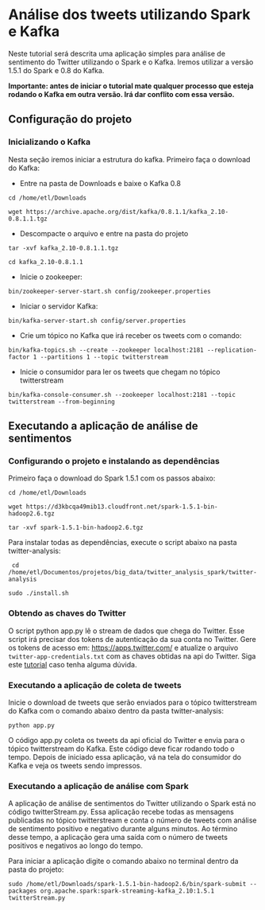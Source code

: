 # Análise dos tweets utilizando Spark e Kafka

Neste tutorial será descrita uma aplicação simples para análise de sentimento do Twitter utilizando o Spark e o Kafka. Iremos utilizar a versão 1.5.1 do Spark e 0.8 do Kafka.

**Importante: antes de iniciar o tutorial mate qualquer processo que esteja rodando o Kafka em outra versão. Irá dar conflito com essa versão.**

## Configuração do projeto

### Inicializando o Kafka

Nesta seção iremos iniciar a estrutura do kafka. Primeiro faça o download do Kafka:

- Entre na pasta de Downloads e baixe o Kafka 0.8

```cd /home/etl/Downloads```

```wget https://archive.apache.org/dist/kafka/0.8.1.1/kafka_2.10-0.8.1.1.tgz```


- Descompacte o arquivo e entre na pasta do projeto

```tar -xvf kafka_2.10-0.8.1.1.tgz```

```cd kafka_2.10-0.8.1.1```

- Inicie o zookeeper:

```bin/zookeeper-server-start.sh config/zookeeper.properties```

- Iniciar o servidor Kafka:

```bin/kafka-server-start.sh config/server.properties```

- Crie um tópico no Kafka que irá receber os tweets com o comando:

```bin/kafka-topics.sh --create --zookeeper localhost:2181 --replication-factor 1 --partitions 1 --topic twitterstream```

- Inicie o consumidor para ler os tweets que chegam no tópico twitterstream

```bin/kafka-console-consumer.sh --zookeeper localhost:2181 --topic twitterstream --from-beginning```

## Executando a aplicação de análise de sentimentos

### Configurando o projeto e instalando as dependências

Primeiro faça o download do Spark 1.5.1 com os passos abaixo:

```cd /home/etl/Downloads```

```wget https://d3kbcqa49mib13.cloudfront.net/spark-1.5.1-bin-hadoop2.6.tgz```

```tar -xvf spark-1.5.1-bin-hadoop2.6.tgz```

Para instalar todas as dependências, execute o script abaixo na pasta twitter-analysis:

``` cd /home/etl/Documentos/projetos/big_data/twitter_analysis_spark/twitter-analysis```

``` sudo ./install.sh ```

### Obtendo as chaves do Twitter

O script python app.py lê o stream de dados que chega do Twitter. Esse script irá precisar dos tokens de autenticação da sua conta no Twitter. Gere os tokens de acesso em: https://apps.twitter.com/ e atualize o arquivo `twitter-app-credentials.txt` com as chaves obtidas na api do Twitter. Siga este [tutorial](https://www.tutoriart.com.br/como-obter-consumer-key-secret-e-token-para-criar-aplicativos-do-twitter/) caso tenha alguma dúvida.

### Executando a aplicação de coleta de tweets

Inicie o download de tweets que serão enviados para o tópico twitterstream do Kafka com o comando abaixo dentro da pasta twitter-analysis:

```python app.py```

O código app.py coleta os tweets da api oficial do Twitter e envia para o tópico twitterstream do Kafka. Este código deve ficar rodando todo o tempo. Depois de iniciado essa aplicação, vá na tela do consumidor do Kafka e veja os tweets sendo impressos.

### Executando a aplicação de análise com Spark

A aplicação de análise de sentimentos do Twitter utilizando o Spark está no código twitterStream.py. Essa aplicação  recebe todas as mensagens publicadas no tópico twitterstream e conta o número de tweets com análise de sentimento positivo e negativo durante alguns minutos. Ao término desse tempo, a aplicação gera uma saída com o número de tweets positivos e negativos ao longo do tempo.

Para iniciar a aplicação digite o comando abaixo no terminal dentro da pasta do projeto:

```sudo /home/etl/Downloads/spark-1.5.1-bin-hadoop2.6/bin/spark-submit --packages org.apache.spark:spark-streaming-kafka_2.10:1.5.1 twitterStream.py```

